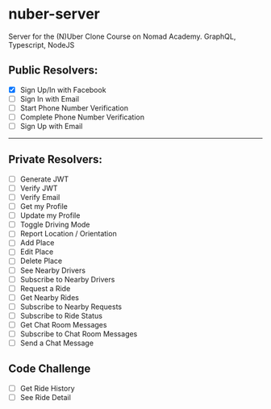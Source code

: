 # nuber-server

Server for the (N)Uber Clone Course on Nomad Academy. GraphQL, Typescript, NodeJS

## Public Resolvers:

- [x] Sign Up/In with Facebook
- [ ] Sign In with Email
- [ ] Start Phone Number Verification
- [ ] Complete Phone Number Verification
- [ ] Sign Up with Email

---

## Private Resolvers:

- [ ] Generate JWT
- [ ] Verify JWT
- [ ] Verify Email
- [ ] Get my Profile
- [ ] Update my Profile
- [ ] Toggle Driving Mode
- [ ] Report Location / Orientation
- [ ] Add Place
- [ ] Edit Place
- [ ] Delete Place
- [ ] See Nearby Drivers
- [ ] Subscribe to Nearby Drivers
- [ ] Request a Ride
- [ ] Get Nearby Rides
- [ ] Subscribe to Nearby Requests
- [ ] Subscribe to Ride Status
- [ ] Get Chat Room Messages
- [ ] Subscribe to Chat Room Messages
- [ ] Send a Chat Message

## Code Challenge

- [ ] Get Ride History
- [ ] See Ride Detail
